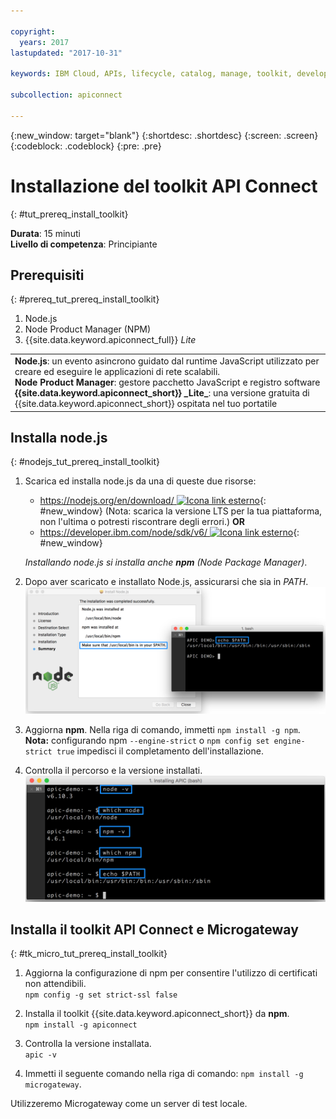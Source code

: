 ```yaml
---

copyright:
  years: 2017
lastupdated: "2017-10-31"

keywords: IBM Cloud, APIs, lifecycle, catalog, manage, toolkit, develop, dev portal, tutorials

subcollection: apiconnect

---
```


{:new_window: target="blank"}
{:shortdesc: .shortdesc}
{:screen: .screen}
{:codeblock: .codeblock}
{:pre: .pre}

# Installazione del toolkit API Connect
{: #tut_prereq_install_toolkit}

**Durata**: 15 minuti  
**Livello di competenza**: Principiante  

## Prerequisiti
{: #prereq_tut_prereq_install_toolkit}

1. Node.js
2. Node Product Manager (NPM)
3. {{site.data.keyword.apiconnect_full}} _Lite_

<table>
  <tr><td><b>Node.js</b>: un evento asincrono guidato dal runtime JavaScript utilizzato per creare ed eseguire le applicazioni di rete scalabili.
    <br>
    <b>Node Product Manager</b>: gestore pacchetto JavaScript e registro software<br>
    <b>{{site.data.keyword.apiconnect_short}} _Lite_</b>: una versione gratuita di {{site.data.keyword.apiconnect_short}} ospitata nel tuo portatile</td></tr>
  </table>  


## Installa node.js
{: #nodejs_tut_prereq_install_toolkit}

1. Scarica ed installa node.js da una di queste due risorse:
   * [https://nodejs.org/en/download/ ![Icona link esterno](../icons/launch-glyph.svg "Icona link esterno")](https://nodejs.org/en/download/){: #new_window} (Nota: scarica la versione LTS per la tua piattaforma, non l'ultima o potresti riscontrare degli errori.)
      **OR**
   * [https://developer.ibm.com/node/sdk/v6/ ![Icona link esterno](../icons/launch-glyph.svg "Icona link esterno")](https://developer.ibm.com/node/sdk/v6/){: #new_window}  

    _Installando node.js si installa anche **npm** (Node Package Manager)_.

2.  Dopo aver scaricato e installato Node.js, assicurarsi che sia in _PATH_.
    ![](images/verify-path.png)  

3. Aggiorna **npm**. Nella riga di comando, immetti `npm install -g npm`.  
   **Nota:** configurando npm `--engine-strict` o `npm config set engine-strict true` impedisci il completamento dell'installazione.


4. Controlla il percorso e la versione installati.
   ![](images/screenshot_install_apic-1.png)  



## Installa il toolkit API Connect e Microgateway
{: #tk_micro_tut_prereq_install_toolkit}

1. Aggiorna la configurazione di npm per consentire l'utilizzo di certificati non attendibili.  
   `npm config -g set strict-ssl false`  

2. Installa il toolkit {{site.data.keyword.apiconnect_short}} da **npm**.  
    `npm install -g apiconnect`

3. Controlla la versione installata.  
    `apic -v`

4. Immetti il seguente comando nella riga di comando: `npm install -g microgateway`.

Utilizzeremo Microgateway come un server di test locale.
